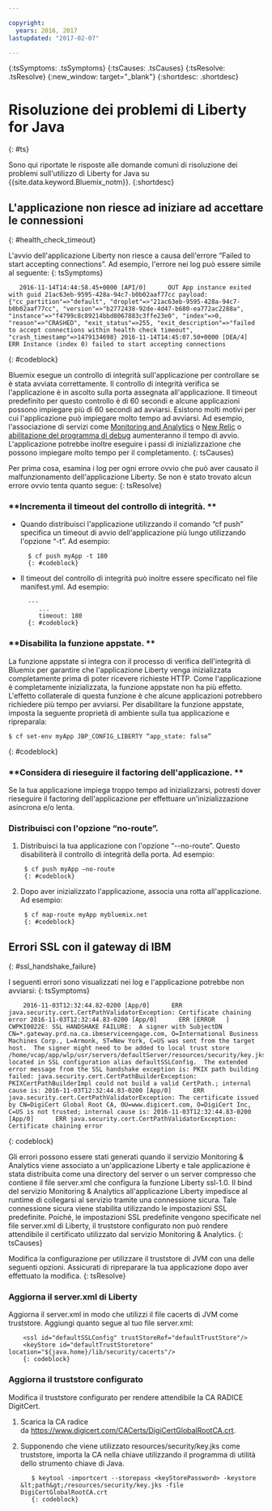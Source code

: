 ```yaml
---

copyright:
  years: 2016, 2017
lastupdated: "2017-02-07"

---
```


{:tsSymptoms: .tsSymptoms}
{:tsCauses: .tsCauses}
{:tsResolve: .tsResolve}
{:new_window: target="_blank"}
{:shortdesc: .shortdesc}

# Risoluzione dei problemi di Liberty for Java
{: #ts}


Sono qui riportate le risposte alle domande comuni di risoluzione dei problemi sull'utilizzo di Liberty for Java su {{site.data.keyword.Bluemix_notm}}.
{:shortdesc}

## L'applicazione non riesce ad iniziare ad accettare le connessioni
{: #health_check_timeout}


L'avvio dell'applicazione Liberty non riesce a causa dell'errore “Failed to start accepting connections”. Ad esempio, l'errore nei log può essere simile al seguente:
{: tsSymptoms}

```
   2016-11-14T14:44:58.45+0000 [API/0]      OUT App instance exited with guid 21ac63eb-9595-428a-94c7-b0b02aaf77cc payload: {"cc_partition"=>"default", "droplet"=>"21ac63eb-9595-428a-94c7-b0b02aaf77cc", "version"=>"b2772438-92de-4d47-b680-ea772ac2288a", "instance"=>"f4799c8c89214bbd8067883c3ffe23e0", "index"=>0, "reason"=>"CRASHED", "exit_status"=>255, "exit_description"=>"failed to accept connections within health check timeout", "crash_timestamp"=>1479134698} 2016-11-14T14:45:07.50+0000 [DEA/4]      ERR Instance (index 0) failed to start accepting connections
```
{: #codeblock}

Bluemix esegue un controllo di integrità sull'applicazione per controllare se è stata avviata correttamente. Il controllo di integrità verifica se l'applicazione è in ascolto sulla porta assegnata all'applicazione. Il timeout predefinito per questo controllo è di 60 secondi e alcune applicazioni possono impiegare più di 60 secondi ad avviarsi. Esistono molti motivi per cui l'applicazione può impiegare molto tempo ad avviarsi. Ad esempio, l'associazione di servizi come [Monitoring and Analytics](/docs/services/monana/index.html#gettingstartedtemplate) o [New Relic](/docs/runtimes/liberty/newRelic.html) o [abilitazione del programma di debug](/docs/manageapps/app_mng.html#debug) aumenteranno il tempo di avvio. L'applicazione potrebbe inoltre eseguire i passi di inizializzazione che possono impiegare molto tempo per il completamento.
{: tsCauses}

Per prima cosa, esamina i log per ogni errore ovvio che può aver causato il malfunzionamento dell'applicazione Liberty. Se non è stato trovato alcun errore ovvio tenta quanto segue:
{: tsResolve}

### **Incrementa il timeout del controllo di integrità. **

* Quando distribuisci l'applicazione utilizzando il comando “cf push” specifica un timeout di avvio dell'applicazione più lungo utilizzando l'opzione “-t”. Ad esempio:

        $ cf push myApp -t 180
        {: #codeblock}

* Il timeout del controllo di integrità può inoltre essere specificato nel file manifest.yml. Ad esempio:

        ---
           ...
           timeout: 180
        {: #codeblock}

### **Disabilita la funzione appstate. **

La funzione appstate si integra con il processo di verifica dell'integrità di Bluemix per garantire che l'applicazione Liberty venga inizializzata completamente prima di poter ricevere richieste HTTP. Come l'applicazione è completamente inizializzata, la funzione appstate non ha più effetto.  L'effetto collaterale di questa funzione è che alcune applicazioni potrebbero richiedere più tempo per avviarsi. Per disabilitare la funzione appstate, imposta la seguente proprietà di ambiente sulla tua applicazione e ripreparala:

```
$ cf set-env myApp JBP_CONFIG_LIBERTY “app_state: false”
```
{: #codeblock}

### **Considera di rieseguire il factoring dell'applicazione. **

Se la tua applicazione impiega troppo tempo ad inizializzarsi, potresti dover rieseguire il factoring dell'applicazione per effettuare un'inizializzazione asincrona e/o lenta.

### **Distribuisci con l'opzione “no-route”.**

1. Distribuisci la tua applicazione con l'opzione “--no-route”. Questo disabiliterà il controllo di integrità della porta. Ad esempio:

        $ cf push myApp –no-route
        {: #codeblock}

2. Dopo aver inizializzato l'applicazione, associa una rotta all'applicazione. Ad esempio:

        $ cf map-route myApp mybluemix.net
        {: #codeblock}

## Errori SSL con il gateway di IBM
{: #ssl_handshake_failure}


I seguenti errori sono visualizzati nei log e l'applicazione potrebbe non avviarsi:
{: tsSymptoms}

```
    2016-11-03T12:32:44.82-0200 [App/0]      ERR java.security.cert.CertPathValidatorException: Certificate chaining error 2016-11-03T12:32:44.83-0200 [App/0]      ERR [ERROR   ] CWPKI0022E: SSL HANDSHAKE FAILURE:  A signer with SubjectDN CN=*.gateway.prd.na.ca.ibmserviceengage.com, O=International Business Machines Corp., L=Armonk, ST=New York, C=US was sent from the target host.  The signer might need to be added to local trust store /home/vcap/app/wlp/usr/servers/defaultServer/resources/security/key.jks, located in SSL configuration alias defaultSSLConfig.  The extended error message from the SSL handshake exception is: PKIX path building failed: java.security.cert.CertPathBuilderException: PKIXCertPathBuilderImpl could not build a valid CertPath.; internal cause is: 2016-11-03T12:32:44.83-0200 [App/0]      ERR java.security.cert.CertPathValidatorException: The certificate issued by CN=DigiCert Global Root CA, OU=www.digicert.com, O=DigiCert Inc, C=US is not trusted; internal cause is: 2016-11-03T12:32:44.83-0200 [App/0]      ERR java.security.cert.CertPathValidatorException: Certificate chaining error
```
{: codeblock}

Gli errori possono essere stati generati quando il servizio Monitoring & Analytics viene associato a un'applicazione Liberty e tale applicazione è stata distribuita come una directory del server o un server compresso che contiene il file server.xml che configura la funzione Liberty ssl-1.0. Il bind del servizio Monitoring & Analytics all'applicazione Liberty impedisce al runtime di collegarsi al servizio tramite una connessione sicura. Tale connessione sicura viene stabilita utilizzando le impostazioni SSL predefinite. Poiché, le impostazioni SSL predefinite vengono specificate nel file server.xml di Liberty, il truststore configurato non può rendere attendibile il certificato utilizzato dal servizio Monitoring & Analytics.
{: tsCauses}

Modifica la configurazione per utilizzare il truststore di JVM con una delle seguenti opzioni.  Assicurati di ripreparare la tua applicazione dopo aver effettuato la modifica.
{: tsResolve}

### Aggiorna il server.xml di Liberty

Aggiorna il server.xml in modo che utilizzi il file cacerts di JVM come truststore. Aggiungi quanto segue al tuo file server.xml:

        <ssl id="defaultSSLConfig" trustStoreRef="defaultTrustStore"/>
        <keyStore id="defaultTrustStoretore" location="${java.home}/lib/security/cacerts"/>
        {: codeblock}

### Aggiorna il truststore configurato

Modifica il truststore configurato per rendere attendibile la CA RADICE DigitCert.
  1. Scarica la CA radice da https://www.digicert.com/CACerts/DigiCertGlobalRootCA.crt. 
  2. Supponendo che viene utilizzato resources/security/key.jks come truststore, importa la CA nella chiave utilizzando il programma di utilità dello strumento chiave di Java. 

            $ keytool -importcert --storepass <keyStorePassword> -keystore &lt;path&gt;/resources/security/key.jks -file DigiCertGlobalRootCA.crt
            {: codeblock}
